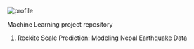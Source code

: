 ![profile](https://github.com/NeerajMehta15/ML-Projects/assets/40558001/b8646dc0-daf8-45b8-bd16-345a535e12fc)


Machine Learning project repository
1. Reckite Scale Prediction: Modeling Nepal Earthquake Data
